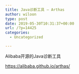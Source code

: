 ```yaml
---
title: Java诊断工具 – Arthas
author: wiloon
type: post
date: 2019-05-30T10:31:37+00:00
url: /?p=14425
categories:
  - Uncategorized

---
```

Alibaba开源的Java诊断工具
  
https://alibaba.github.io/arthas/